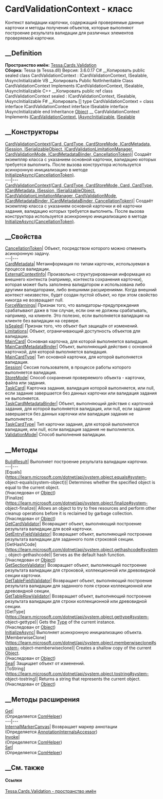 # CardValidationContext - класс
Контекст валидации карточки, содержащий проверяемые данные карточки и методы
получения объектов, которые выполняют построение результата валидации для
различных элементов проверяемой карточки.
## __Definition
 **Пространство имён:** [Tessa.Cards.Validation](N_Tessa_Cards_Validation.htm)  
 **Сборка:** Tessa (в Tessa.dll) Версия: 3.6.0.17
C# __Копировать
     public sealed class CardValidationContext : ICardValidationContext, 
    	ISealable, IAsyncInitializable
VB __Копировать
     Public NotInheritable Class CardValidationContext
    	Implements ICardValidationContext, ISealable, IAsyncInitializable
C++ __Копировать
     public ref class CardValidationContext sealed : ICardValidationContext, 
    	ISealable, IAsyncInitializable
F# __Копировать
     [<SealedAttribute>]
    type CardValidationContext = 
        class
            interface ICardValidationContext
            interface ISealable
            interface IAsyncInitializable
        end
Inheritance
    [Object](https://learn.microsoft.com/dotnet/api/system.object) __ CardValidationContext
Implements
    [ICardValidationContext](T_Tessa_Cards_Validation_ICardValidationContext.htm), [IAsyncInitializable](T_Tessa_Platform_IAsyncInitializable.htm), [ISealable](T_Tessa_Platform_ISealable.htm)
##  __Конструкторы
[CardValidationContext(Card, CardType, CardStoreMode, ICardMetadata, ISession,
ISerializableObject, ICardValidationLimitationManager, CardValidationMode,
ICardMetadataBinder,
CancellationToken)](M_Tessa_Cards_Validation_CardValidationContext__ctor_1.htm)|
Создаёт экземпляр класса с указанием основной карточки, валидацию которых
требуется выполнить. После вызова конструктора используется асинхронную
инициализацию в методе
[InitializeAsync(CancellationToken)](M_Tessa_Platform_IAsyncInitializable_InitializeAsync.htm).  
---|---  
[CardValidationContext(Card, CardType, CardStoreMode, Card, CardType,
ICardMetadata, ISession, ISerializableObject,
ICardValidationLimitationManager, CardValidationMode, ICardMetadataBinder,
ICardMetadataBinder,
CancellationToken)](M_Tessa_Cards_Validation_CardValidationContext__ctor.htm)|
Создаёт экземпляр класса с указанием основной карточки и её карточки задания,
валидацию которых требуется выполнить. После вызова конструктора используется
асинхронную инициализацию в методе
[InitializeAsync(CancellationToken)](M_Tessa_Platform_IAsyncInitializable_InitializeAsync.htm).  
## __Свойства
[CancellationToken](P_Tessa_Cards_Validation_CardValidationContext_CancellationToken.htm)|
Объект, посредством которого можно отменить асинхронную задачу.  
---|---  
[CardMetadata](P_Tessa_Cards_Validation_CardValidationContext_CardMetadata.htm)|
Метаинформация по типам карточек, используемая в процессе валидации.  
[ExternalContextInfo](P_Tessa_Cards_Validation_CardValidationContext_ExternalContextInfo.htm)|
Произвольно структурированная информация из внешнего контекста (например,
контекста сохранения карточки), которая может быть заполнена валидатором и
использована либо другими валидаторами, либо внешними расширениями. Когда
внешний контекст неизвестен, будет создан пустой объект, но при этом свойство
никогда не возвращает null.  
[ForceWarnings](P_Tessa_Cards_Validation_CardValidationContext_ForceWarnings.htm)|
Признак того, что валидаторы-предупреждения срабатывают даже в том случае,
если они не должны срабатывать, например, на клиенте. Это полезно, если
выполняется валидация на клиенте без валидации на сервере.  
[IsSealed](P_Tessa_Cards_Validation_CardValidationContext_IsSealed.htm)|
Признак того, что объект был защищён от изменений.  
[Limitations](P_Tessa_Cards_Validation_CardValidationContext_Limitations.htm)|
Объект, ограничивающий доступность объектов для валидации.  
[MainCard](P_Tessa_Cards_Validation_CardValidationContext_MainCard.htm)|
Основная карточка, для которой выполняется валидация.  
[MainCardMetadataBinder](P_Tessa_Cards_Validation_CardValidationContext_MainCardMetadataBinder.htm)|
Объект, выполняющий действия с основной карточкой, для которой выполняется
валидация.  
[MainCardType](P_Tessa_Cards_Validation_CardValidationContext_MainCardType.htm)|
Тип основной карточки, для которой выполняется валидация.  
[Session](P_Tessa_Cards_Validation_CardValidationContext_Session.htm)| Сессия
пользователя, в процессе работы которого выполняется валидация.  
[StoreMode](P_Tessa_Cards_Validation_CardValidationContext_StoreMode.htm)|
Способ сохранения проверяемого объекта - карточки, файла или задания.  
[TaskCard](P_Tessa_Cards_Validation_CardValidationContext_TaskCard.htm)|
Карточка задания, валидация которой выполняется, или null, если задание
завершается без данных карточки или валидация задания не выполняется.  
[TaskCardMetadataBinder](P_Tessa_Cards_Validation_CardValidationContext_TaskCardMetadataBinder.htm)|
Объект, выполняющий действия с карточкой задания, для которой выполняется
валидация, или null, если задание завершается без данных карточки или
валидация задания не выполняется.  
[TaskCardType](P_Tessa_Cards_Validation_CardValidationContext_TaskCardType.htm)|
Тип карточки задания, для которой выполняется валидация, или null, если
валидация задания не выполняется.  
[ValidationMode](P_Tessa_Cards_Validation_CardValidationContext_ValidationMode.htm)|
Способ выполнения валидации.  
##  __Методы
[BuildResult](M_Tessa_Cards_Validation_CardValidationContext_BuildResult.htm)|
Выполняет построение результата валидации карточки.  
---|---  
[Equals](https://learn.microsoft.com/dotnet/api/system.object.equals#system-
object-equals\(system-object\))| Determines whether the specified object is
equal to the current object.  
(Унаследован от
[Object](https://learn.microsoft.com/dotnet/api/system.object))  
[Finalize](https://learn.microsoft.com/dotnet/api/system.object.finalize#system-
object-finalize)| Allows an object to try to free resources and perform other
cleanup operations before it is reclaimed by garbage collection.  
(Унаследован от
[Object](https://learn.microsoft.com/dotnet/api/system.object))  
[GetCardValidator](M_Tessa_Cards_Validation_CardValidationContext_GetCardValidator.htm)|
Возвращает объект, выполняющий построение результата валидации для всей
карточки.  
[GetEntryFieldValidator](M_Tessa_Cards_Validation_CardValidationContext_GetEntryFieldValidator.htm)|
Возвращает объект, выполняющий построение результата валидации для заданного
поля строковой секции.  
[GetHashCode](https://learn.microsoft.com/dotnet/api/system.object.gethashcode#system-
object-gethashcode)| Serves as the default hash function.  
(Унаследован от
[Object](https://learn.microsoft.com/dotnet/api/system.object))  
[GetSectionValidator](M_Tessa_Cards_Validation_CardValidationContext_GetSectionValidator.htm)|
Возвращает объект, выполняющий построение результата валидации для строковой,
коллекционной или древовидной секции карточки.  
[GetTableFieldValidator](M_Tessa_Cards_Validation_CardValidationContext_GetTableFieldValidator.htm)|
Возвращает объект, выполняющий построение результата валидации для заданного
поля строки коллекционной или древовидной секции.  
[GetTableRowValidator](M_Tessa_Cards_Validation_CardValidationContext_GetTableRowValidator.htm)|
Возвращает объект, выполняющий построение результата валидации для строки
коллекционной или древовидной секции.  
[GetType](https://learn.microsoft.com/dotnet/api/system.object.gettype#system-
object-gettype)| Gets the
[Type](https://learn.microsoft.com/dotnet/api/system.type) of the current
instance.  
(Унаследован от
[Object](https://learn.microsoft.com/dotnet/api/system.object))  
[InitializeAsync](M_Tessa_Cards_Validation_CardValidationContext_InitializeAsync.htm)|
Выполняет асинхронную инициализацию объекта.  
[MemberwiseClone](https://learn.microsoft.com/dotnet/api/system.object.memberwiseclone#system-
object-memberwiseclone)| Creates a shallow copy of the current
[Object](https://learn.microsoft.com/dotnet/api/system.object).  
(Унаследован от
[Object](https://learn.microsoft.com/dotnet/api/system.object))  
[Seal](M_Tessa_Cards_Validation_CardValidationContext_Seal.htm)| Защищает
объект от изменений.  
[ToString](https://learn.microsoft.com/dotnet/api/system.object.tostring#system-
object-tostring)| Returns a string that represents the current object.  
(Унаследован от
[Object](https://learn.microsoft.com/dotnet/api/system.object))  
##  __Методы расширения
[Get](M_Tessa_Extensions_Default_Client_EDS_ComHelper_Get.htm)|  
(Определяется
[ComHelper](T_Tessa_Extensions_Default_Client_EDS_ComHelper.htm))  
---|---  
[InternalMarkerCanvas](M_Tessa_UI_Views_Charting_Annotations_AnnotationInternalsAccessor_InternalMarkerCanvas.htm)|
Возвращает маркер аннотации  
(Определяется
[AnnotationInternalsAccessor](T_Tessa_UI_Views_Charting_Annotations_AnnotationInternalsAccessor.htm))  
[Invoke](M_Tessa_Extensions_Default_Client_EDS_ComHelper_Invoke.htm)|  
(Определяется
[ComHelper](T_Tessa_Extensions_Default_Client_EDS_ComHelper.htm))  
[Set](M_Tessa_Extensions_Default_Client_EDS_ComHelper_Set.htm)|  
(Определяется
[ComHelper](T_Tessa_Extensions_Default_Client_EDS_ComHelper.htm))  
##  __См. также
#### Ссылки
[Tessa.Cards.Validation - пространство имён](N_Tessa_Cards_Validation.htm)
